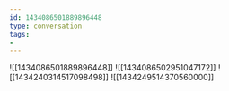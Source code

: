 ```yaml
---
id: 1434086501889896448
type: conversation
tags:
- 
---
```

![[1434086501889896448]]
![[1434086502951047172]]
![[1434240314517098498]]
![[1434249514370560000]]

